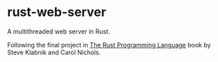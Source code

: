 # rust-web-server

A multithreaded web server in Rust.

Following the final project in [The Rust Programming Language](https://doc.rust-lang.org/book/) book by Steve Klabnik and Carol Nichols.

